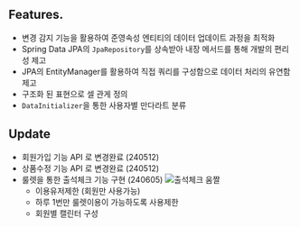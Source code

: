 ## Features.

- 변경 감지 기능을 활용하여 준영속성 엔티티의 데이터 업데이트 과정을 최적화
- Spring Data JPA의 `JpaRepository`를 상속받아 내장 메서드를 통해 개발의 편리성 제고
- JPA의 EntityManager를 활용하여 직접 쿼리를 구성함으로 데이터 처리의 유연함 제고
- 구조화 된 표현으로 셀 관게 정의
- `DataInitializer`을 통한 사용자별 만다라트 분류

## Update
- 회원가입 기능 API 로 변경완료 (240512)
- 상품수정 기능 API 로 변경완료 (240512)
- 룰렛을 통한 출석체크 기능 구현 (240605)
![출석체크 움짤](https://github.com/oh-byung-rock/project4-springboot/assets/136219126/62bbd8e3-f41c-44f1-8da6-82b02ba701f0)
  - 이용유저제한 (회원만 사용가능)
  - 하루 1번만 룰렛이용이 가능하도록 사용제한
  - 회원별 캘린터 구성
 
